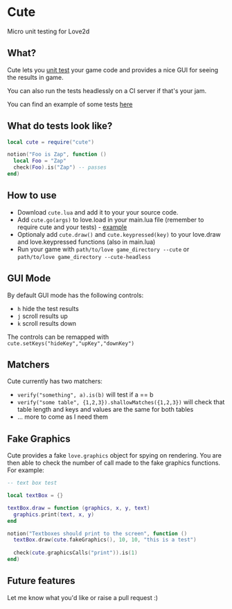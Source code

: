 # Cute
Micro unit testing for Love2d

## What?

Cute lets you [unit test](https://en.wikipedia.org/wiki/Unit_testing) your game code and provides a nice GUI for seeing the results in game.

You can also run the tests headlessly on a CI server if that's your jam.

You can find an example of some tests [here](https://github.com/gtrogers/Cute/blob/master/example_tests.lua)

## What do tests look like?

```lua
local cute = require("cute")

notion("Foo is Zap", function ()
  local Foo = "Zap"
  check(Foo).is("Zap") -- passes
end)
```

## How to use

- Download `cute.lua` and add it to your your source code.
- Add `cute.go(args)` to love.load in your main.lua file (remember to require cute and your tests) - [example](https://github.com/gtrogers/Cute/blob/master/main.lua)
- Optionaly add `cute.draw()` and `cute.keypressed(key)` to your love.draw and love.keypressed functions (also in main.lua)
- Run your game with `path/to/love game_directory --cute` or `path/to/love game_directory --cute-headless`

## GUI Mode

By default GUI mode has the following controls:
- `h` hide the test results
- `j` scroll results up
- `k` scroll results down

The controls can be remapped with `cute.setKeys("hideKey","upKey","downKey")`

## Matchers

Cute currently has two matchers:
- `verify("something", a).is(b)` will test if a == b
- `verify("some table", {1,2,3}).shallowMatches({1,2,3})` will check that table length and keys and values are the same for both tables
- ... more to come as I need them

## Fake Graphics

Cute provides a fake `love.graphics` object for spying on rendering. You are then able to check the number of call made to the fake graphics functions. For example:

```lua
-- text box test

local textBox = {}

textBox.draw = function (graphics, x, y, text)
  graphics.print(text, x, y)
end

notion("Textboxes should print to the screen", function ()
  textBox.draw(cute.fakeGraphics(), 10, 10, "this is a test")
  
  check(cute.graphicsCalls("print")).is(1)
end)

```

## Future features

Let me know what you'd like or raise a pull request :)
